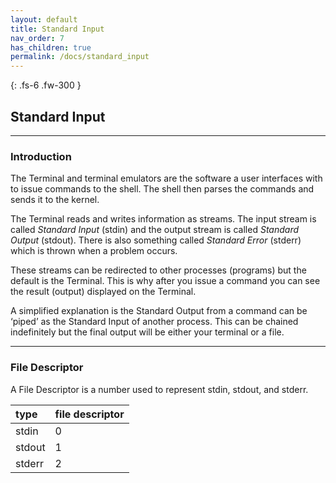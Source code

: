 ```yaml
---
layout: default
title: Standard Input
nav_order: 7
has_children: true
permalink: /docs/standard_input
---
```


{: .fs-6 .fw-300 }

## Standard Input

---

### Introduction

The Terminal and terminal emulators are the software a user interfaces with to issue commands to the shell. The shell then parses the commands and sends it to the kernel.

The Terminal reads and writes information as streams. The input stream is called _Standard Input_ (stdin) and the output stream is called _Standard Output_ (stdout). There is also something called _Standard Error_ (stderr) which is thrown when a problem occurs.

These streams can be redirected to other processes (programs) but the default is the Terminal. This is why after you issue a command you can see the result (output) displayed on the Terminal.

A simplified explanation is the Standard Output from a command can be ‘piped’ as the Standard Input of another process. This can be chained indefinitely but the final output will be either your terminal or a file.

---

### File Descriptor

A File Descriptor is a number used to represent stdin, stdout, and stderr.

| type   | file descriptor |
| :----- | :-------------- |
| stdin  | 0               |
| stdout | 1               |
| stderr | 2               |

